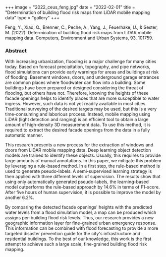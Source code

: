 +++
image = "2022_ceus_feng.jpg"
date = "2022-02-01"
title = "Determination of building flood risk maps from LiDAR mobile mapping data"
type = "gallery"
+++

Feng, Y., Xiao, Q., Brenner, C., Peche, A., Yang, J., Feuerhake, U., & Sester, M. (2022). Determination of building flood risk maps from LiDAR mobile mapping data. Computers, Environment and Urban Systems, 93, 101759.

### Abstract

With increasing urbanization, flooding is a major challenge for many cities today. Based on forecast precipitation, topography, and pipe networks, flood simulations can provide early warnings for areas and buildings at risk of flooding. Basement windows, doors, and underground garage entrances are common places where floodwater can flow into a building. Some buildings have been prepared or designed considering the threat of flooding, but others have not. Therefore, knowing the heights of these facade openings helps to identify places that are more susceptible to water ingress. However, such data is not yet readily available in most cities. Traditional surveying of the desired targets may be used, but this is a very time-consuming and laborious process. Instead, mobile mapping using LiDAR (light detection and ranging) is an efficient tool to obtain a large amount of high-density 3D measurement data. To use this method, it is required to extract the desired facade openings from the data in a fully automatic manner. 

This research presents a new process for the extraction of windows and doors from LiDAR mobile mapping data. Deep learning object detection models are trained to identify these objects. Usually, this requires to provide large amounts of manual annotations. In this paper, we mitigate this problem by leveraging a rule-based method. In a first step, the rule-based method is used to generate pseudo-labels. A semi-supervised learning strategy is then applied with three different levels of supervision. The results show that using only automatically generated pseudo-labels, the learning-based model outperforms the rule-based approach by 14.6% in terms of F1-score. After five hours of human supervision, it is possible to improve the model by another 6.2%.

By comparing the detected facade openings' heights with the predicted water levels from a flood simulation model, a map can be produced which assigns per-building flood risk levels. Thus, our research provides a new geographic information layer for fine-grained urban emergency response. This information can be combined with flood forecasting to provide a more targeted disaster prevention guide for the city's infrastructure and residential buildings. To the best of our knowledge, this work is the first attempt to achieve such a large scale, fine-grained building flood risk mapping.

